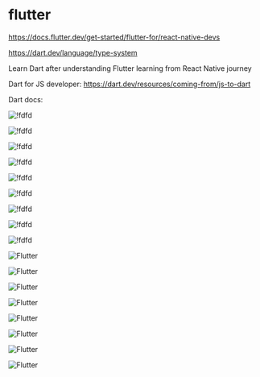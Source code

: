# flutter
https://docs.flutter.dev/get-started/flutter-for/react-native-devs


https://dart.dev/language/type-system


Learn Dart after understanding Flutter learning from React Native journey

Dart for JS developer:
https://dart.dev/resources/coming-from/js-to-dart

Dart docs:

![!fdfd](https://raw.githubusercontent.com/balramsinghindia/tempfiles/main/dart9.jpg)

![!fdfd](https://raw.githubusercontent.com/balramsinghindia/tempfiles/main/dart8.jpg)

![!fdfd](https://raw.githubusercontent.com/balramsinghindia/tempfiles/main/dart7.jpg)

![!fdfd](https://raw.githubusercontent.com/balramsinghindia/tempfiles/main/dart6.jpg)

![!fdfd](https://raw.githubusercontent.com/balramsinghindia/tempfiles/main/dart5.jpg)

![!fdfd](https://raw.githubusercontent.com/balramsinghindia/tempfiles/main/dart4.jpg)

![!fdfd](https://raw.githubusercontent.com/balramsinghindia/tempfiles/main/dart3.jpg)

![!fdfd](https://raw.githubusercontent.com/balramsinghindia/tempfiles/main/dart2.jpg)

![!fdfd](https://raw.githubusercontent.com/balramsinghindia/tempfiles/main/dart1.jpg)

![Flutter](https://raw.githubusercontent.com/balramsinghindia/tempfiles/main/dart-n1.jpg)

![Flutter](https://raw.githubusercontent.com/balramsinghindia/tempfiles/main/dart-n2.jpg)

![Flutter](https://raw.githubusercontent.com/balramsinghindia/tempfiles/main/dart-n3.jpg)

![Flutter](https://raw.githubusercontent.com/balramsinghindia/tempfiles/main/dart-n4.jpg)

![Flutter](https://raw.githubusercontent.com/balramsinghindia/tempfiles/main/dart-n5.jpg)

![Flutter](https://raw.githubusercontent.com/balramsinghindia/tempfiles/main/dart-n6.jpg)

![Flutter](https://raw.githubusercontent.com/balramsinghindia/tempfiles/main/dart-n7.jpg)

![Flutter](https://raw.githubusercontent.com/balramsinghindia/tempfiles/main/dart-n8.jpg)

